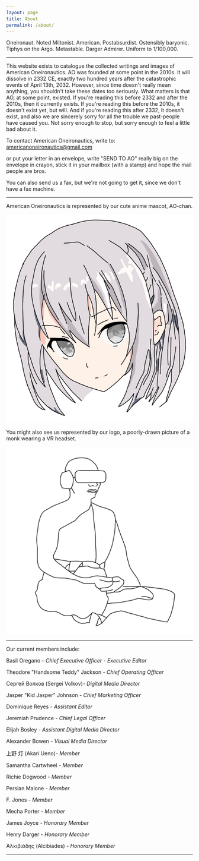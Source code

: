 ```yaml
---
layout: page
title: About
permalink: /about/
---
```


Oneironaut. Noted Miltonist. American. Postabsurdist. Ostensibly baryonic. Tiphys on the Argo. Metastable. Darger Admirer. Uniform to 1/100,000.

---

This website exists to catalogue the collected writings and images of American Oneironautics. AO was founded at some point in the 2010s. It will dissolve in 2332 CE, exactly two hundred years after the catastrophic events of April 13th, 2032. However, since time doesn&#39;t really mean anything, you shouldn&#39;t take these dates too seriously. What matters is that AO, at some point, existed. If you&#39;re reading this before 2332 and after the 2010s, then it currently exists. If you&#39;re reading this before the 2010s, it doesn&#39;t exist yet, but will. And if you&#39;re reading this after 2332, it doesn&#39;t exist, and also we are sincerely sorry for all the trouble we past-people have caused you. Not sorry enough to stop, but sorry enough to feel a little bad about it.

To contact American Oneironautics, write to: americanoneironautics@gmail.com

or put your letter in an envelope, write &quot;SEND TO AO&quot; really big on the envelope in crayon, stick it in your mailbox (with a stamp) and hope the mail people are bros.

You can also send us a fax, but we&#39;re not going to get it, since we don&#39;t have a fax machine.

---

American Oneironautics is represented by our cute anime mascot, AO-chan.

![AO-Chan](/assets/images/AOChan.png)

You might also see us represented by our logo, a poorly-drawn picture of a monk wearing a VR headset.

![AO Logo](/assets/images/AO.png)

---

Our current members include:

Basil Oregano - _Chief Executive Officer_ - _Executive Editor_

Theodore &quot;Handsome Teddy&quot; Jackson - _Chief Operating Officer_

Серге́й Волков (Sergei Volkov)- _Digital Media Director_

Jasper &quot;Kid Jasper&quot; Johnson - _Chief Marketing Officer_

Dominique Reyes - _Assistant Editor_

Jeremiah Prudence - _Chief Legal Officer_

Elijah Bosley - _Assistant Digital Media Director_

Alexander Bowen - _Visual Media Director_

上野 灯 (Akari Ueno)- _Member_

Samantha Cartwheel - _Member_

Richie Dogwood - _Member_

Persian Malone - _Member_

F. Jones - _Member_

Mecha Porter - _Member_

James Joyce - _Honorary Member_

Henry Darger - _Honorary Member_

Ἀλκιβιάδης (Alcibiades) - _Honorary Member_

---